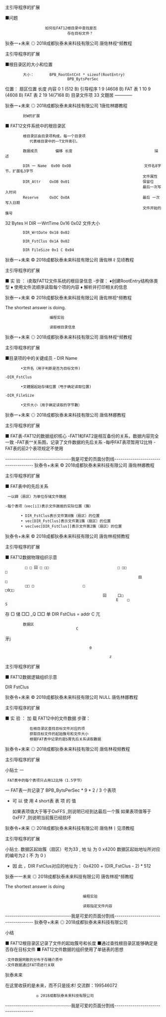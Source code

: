 主引导程序的扩展

■问题

                      如何在FAT12根目录中查找是否
                                存在目标文件？

狄泰一+未来                  ◎ 2018成都狄泰未来科技有限公司                                       唐佐林视^频教程

主引导程序的扩展

■根目录区的大小和位置

            大小：       BPB_RootEntCnt * sizeof(RootEntry)
                                BPB_BytsPerSec

位置：         扇区位置        长度                                        内容
                 0            1 (512 B)                           引导程序
                 1           9 (4608 B)                           FAT 表 1
                10           9 (4608 B)                           FAT 表 2
                19           14(7168 B)                           目录文件项
                33                                                文麵居
                                                            ————

狄泰一+未来                  ◎ 2018成都狄泰未来科技有限公司                                       1唐佐林娜教程

            封W的扩展

■ FAT12文件系统中的根目录区

            根目录区由目录项构成，每一个目录项
               代表根目录中的一T文件索引。

            数据成员        偏移 长度                                     描述

            DIR 一 Name  0x00 OxOB                                 文件名8字节，扩展名3字节
                                                                  文件属性
            DIR_Attr    OxOB 0x01                                 保留位
                                                                  最后一次写入时间
            Reserve     OxOC OxOA                                 最后 一次写入日期
                                                                  文件开始的簇号
32 Bytes H  DIR 一WrtTime 0x16 0x02                                文件大小

            DIR_WrtDate 0x18 0x02

            DIR_FstClus 0x1A 0x02

            DIR FileSize 0x1 C 0x04

狄泰一+未来                  © 2018成都狄泰未来科技有限公司                                       唐佐林彳见顷教程

主引导程序的扩展

■ 实 验 ： i卖取FAT12文件系统的根目录信息
    -步骤：
          ♦创建RootEntry结构体类型
          ♦ 使用文件流顺序读取每个项的内容
          ♦ 解析并打印相关的信息

狄泰一+未来                  © 2018成都狄泰未来科技有限公司                                       唐佐林视^频教程

The shortest answer is doing.

                        编程实验

                        读取根目录信息

狄泰一+未来                  ◎ 2018成都狄泰未来科技有限公司                                       唐佐林视^频教程

主引导程序的扩展

■目录项的中的关键成员
    - DIR Name

           •文件名（用于判断是否为目标文件)

    -DIR_FstClus

           •文體据起始存储位置（甩于确定读取位置)

    -DIR_FileSize

           •文件大小（用于确定读取的字节數）

狄泰一+未来                  ◎ 2018成都狄泰未来科技有限公司                                       唐佐林娜教程

主引导程序的扩展

■ FAT表-FAT12的数据组织核心
    -FAT1和FAT2是相互备份的关系，数据内容完全一致
    -FAT表^^关系图，记录了文件数据的先后关系
    -每呼FAT表项暂用12比特
    -FAT表的前2个表项规定不使用

---------------------------------我是可爱的页面分割线-------------------------------------
狄泰令+未来          © 2018成都狄泰未来科技有限公司                                                 唐佐林娜教程

主引导程序的扩展

■ FAT表中的先后关系

     一以薛（扇区）为单位存储文件魏居

    -每个表项（vec[i])表示文件謝居的实际位置（簇）

           • DIR_FstClus表示文件第0簇（扇区）的位置
           • vec[DIR_FstClus]表示文件第1簇（扇区）的位置
           • vec[vec[DIR_FstClus]]表示文件第2簇（扇区）的位置

狄泰令+未来          © 2018成都狄泰未来科技有限公司                                                 唐佐林视频教程

主引导程序的扩展

■ FAT12数据物理组织示意

             □ □ 回 □ □□                               □ □□                □
                                                                田         □
             □□ □                      □                               □0□□
                                                回     口□
                                                      E    □                    S
存            □
储                                      □□                 _Q
                                       □□
单
             DIR FstClus = addr C
兀

            数据区
                                    C

牙j

                                          0

                                                   z

主引导程序的扩展

■ FAT12数据逻辑组织示意

DIR FstClus

狄泰令+未来          © 2018成都狄泰未来科技有限公司                                                          NULL
                                                                                   唐佐林娜教程

主引导程序的扩展

■ 实 验 ： 加 载 FAT12中的文件数据
        步骤：

               在根目录区查找目标文件对应的项
               获取目标文件的起始簇号和文件大小
               根据FAT表中记录的遐$胃先后关系读取數据

狄泰令+未来          ◎ 2018成都狄泰未来科技有限公司                                                 唐佐林视频教程

主引导程序的扩展

小贴士 一

     FAT表中的每个表项只占用12比特（1.5字节）
 一 FAT表一共记录了 BPB_BytsPerSec * 9 * 2 / 3 个表项

 - 可 以 使 用 4 short表 表 项 的 值

     如果表项值大于等于OxFFS ,则说明已经到达最后一个簇
     如果表项值等于0xFF7 ,则说明当前簇已经损坏

狄泰令+未来          ◎ 2018成都狄泰未来科技有限公司                                                 唐佐林丨见须教程

主引导程序的扩展

小贴士.
    数据区起始簇（扇区）号为33 , 地 址 为 0 x4200
    数据区起始地址所对应的编号为2 ( 不 为 0 )

 - 因 此 ，DIR FstClus对应的地址为：
        0x4200 + (DIR_FstClus - 2) * 512

狄泰一一未来          ◎ 2018成都狄泰未来科技有限公司                                                 唐佐林视^频教程

The shortest answer is doing

                                       编程实验

                                       读取指定文件内容

---------------------------------我是可爱的页面分割线-------------------------------------
狄泰夺+未来  ◎ 2018成都狄泰未来科技有限公司

 小结

■ FAT12根目录区记录了文件的起始簇号和长度
■通过查找根目录区能够确定是否存在目标文件
■ FAT12文件数据的组织使用了单链表的思想

    -文件数据罔散的分布于存賭介质中
    -文件数据通过FAT项进行关联

  狄泰未来

在这里收获的是未来，而不只是技术!
             交流群：199546072

                  ◎ 2018成都狄泰未来科技有限公司

---------------------------------我是可爱的页面分割线-------------------------------------
